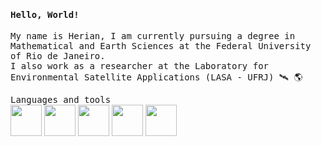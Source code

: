 <h4><samp>Hello, World!</samp></h4>
<p><samp>My name is Herian, I am currently pursuing a degree in Mathematical and Earth Sciences at the Federal University of Rio de Janeiro. <br>
I also work as a researcher at the Laboratory for Environmental Satellite Applications (LASA - UFRJ) 🛰️ 🌎</samp>


<p><samp>
  Languages and tools<br></samp>
   <img height = 50 width = 50 src="https://cdn.jsdelivr.net/gh/devicons/devicon/icons/python/python-original.svg" /> 
   <img height = 50 width = 50 src="https://cdn.jsdelivr.net/gh/devicons/devicon/icons/pandas/pandas-original.svg"/>
   <img height = 50 width = 50 src="https://cdn.jsdelivr.net/gh/devicons/devicon@latest/icons/azuresqldatabase/azuresqldatabase-original.svg" />          
   <img height = 50 width = 50 src="https://cdn.jsdelivr.net/gh/devicons/devicon@latest/icons/vscode/vscode-original.svg" />      
   <img height = 50 width = 50 src="https://cdn.jsdelivr.net/gh/devicons/devicon/icons/linux/linux-original.svg" />
   
          

